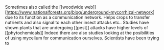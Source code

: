 Sometimes also called the [[woodwide web]] [https://www.nationalforests.org/blog/underground-mycorrhizal-network]  due to its function as a communication network. Helps crops to transfer nutrients and also signal to each other insect attacks etc.. Studies have shown plants that are undergoing [[pest]] attacks have higher levels of [[phytochemicals]]  Indeed there are also studies looking at the posibilities of using mycelium for communication ourselves. 
Scientists have been trying to 